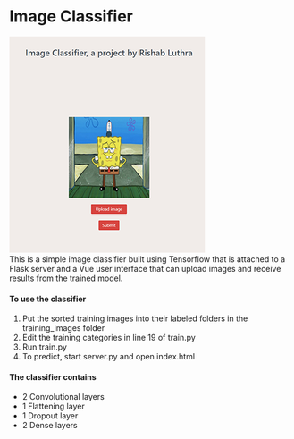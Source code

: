 # Image Classifier
![A screenshot of the user interface](https://github.com/SuparSquid/Image-Classifier/blob/master/Capture.PNG?raw=true)<br />
This is a simple image classifier built using Tensorflow that is attached to a Flask server and a Vue user interface that can upload images and receive results from the trained model.


#### To use the classifier
1. Put the sorted training images into their labeled folders in the training_images folder
2. Edit the training categories in line 19 of train.py
3. Run train.py
4. To predict, start server.py and open index.html

#### The classifier contains
- 2 Convolutional layers
- 1 Flattening layer
- 1 Dropout layer
- 2 Dense layers
